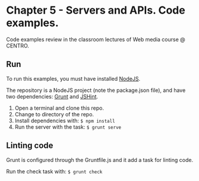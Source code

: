 # Chapter 5 - Servers and APIs. Code examples.

Code examples review in the classroom lectures of Web media course @ CENTRO.

## Run
To run this examples, you must have installed [NodeJS](nodejs.org).

The repository is a NodeJS project (note the package.json file), and have two dependencies: [Grunt](gruntjs.com) and [JSHint](jshint.com).

1. Open a terminal and clone this repo.
2. Change to directory of the repo.
3. Install dependencies with: `$ npm install`
4. Run the server with the task: `$ grunt serve`

## Linting code
Grunt is configured through the Gruntfile.js and it add a task for linting code.

Run the check task with: `$ grunt check`
